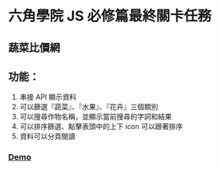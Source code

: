 # 六角學院 JS 必修篇最終關卡任務

## 蔬菜比價網

## 功能：

1. 串接 API 顯示資料
2. 可以篩選『蔬菜』、『水果』、『花卉』三個類別
3. 可以搜尋作物名稱，並顯示當前搜尋的字詞和結果
4. 可以排序篩選、點擊表頭中的上下 icon 可以跟著排序
5. 資料可以分頁閱讀

### [Demo](https://woowooyong.github.io/hexschool-JS-homework-Produce-Price-Info/)
